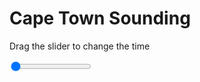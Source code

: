<h1>Cape Town Sounding</h1>
<p>Drag the slider to change the time</p>

<div class="slidecontainer">
<input oninput='setImage(this)' class="slider" type="range" min="0" max="5" value="0" step="1" />
<img id='img'/>
</div>

<script>
var img = document.getElementById('img');
var img_array = ['/assets/images/skwt/skd_cpt_wrfout_d01_2020-08-05_12:00:00.png',
'/assets/images/skwt/skd_cpt_wrfout_d01_2020-08-05_18:00:00.png',
'/assets/images/skwt/skd_cpt_wrfout_d01_2020-08-06_00:00:00.png',
'/assets/images/skwt/skd_cpt_wrfout_d01_2020-08-06_06:00:00.png',
'/assets/images/skwt/skd_cpt_wrfout_d01_2020-08-06_12:00:00.png',];
function setImage(obj)
{
        var value = obj.value;
        img.src = img_array[value];

}
</script>

